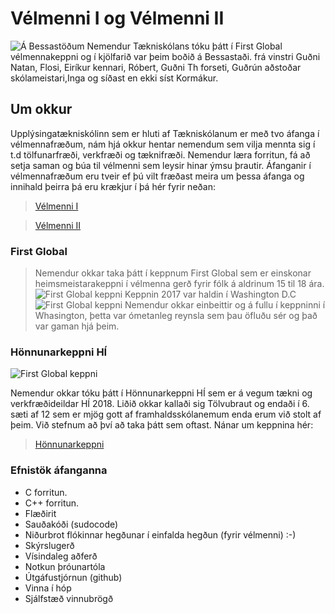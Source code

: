 # Vélmenni I og Vélmenni II
![Á Bessastöðum](https://eirben.github.io/bessasta%C3%B0ir-t%C3%A6knisk%C3%B3linn.jpg)
Nemendur Tækniskólans tóku þátt í First Global vélmennakeppni og í kjölfarið var þeim boðið á Bessastaði.
frá vinstri Guðni Natan, Flosi, Eiríkur kennari, Róbert, Guðni Th forseti, Guðrún aðstoðar skólameistari,Inga og síðast en ekki síst Kormákur.

## Um okkur
Upplýsingatækniskólinn sem er hluti af Tækniskólanum er með tvo áfanga í vélmennafræðum, nám hjá okkur hentar nemendum sem vilja
mennta sig í t.d tölfunarfræði, verkfræði og tæknifræði.  Nemendur læra forritun, fá að setja saman og búa til vélmenni sem leysir hinar ýmsu þrautir. Áfanganir í vélmennafræðum eru tveir ef þú vilt fræðast meira um þessa áfanga og innihald þeirra þá eru krækjur í þá hér fyrir neðan:
> [Vélmenni I](https://eirben.github.io/rob2a/)

> [Vélmenni II](https://eirben.github.io/rob2b3u/) 
### First Global
> Nemendur okkar taka þátt í keppnum First Global sem er einskonar heimsmeistarakeppni í vélmenna gerð fyrir fólk á aldrinum 15 til 18 ára.
![First Global keppni](https://eirben.github.io/firstglobal.jpg)
Keppnin 2017 var haldin í Washington D.C
![First Global keppni](https://eirben.github.io/firstglobal5.jpg)
Nemendur okkar einbeittir og á fullu í keppninni í Whasington, þetta var ómetanleg reynsla sem þau öfluðu sér og það var gaman hjá þeim. 

### Hönnunarkeppni HÍ

![First Global keppni](https://eirben.github.io/honnunarkeppni_hi.jpg)

Nemendur okkar tóku þátt í Hönnunarkeppni HÍ sem er á vegum tækni og verkfræðideildar HÍ 2018.  Liðið okkar kallaði sig Tölvubraut og endaði í 6. sæti af 12 sem er mjög gott af framhaldsskólanemum enda erum við stolt af þeim. Við stefnum að því að taka þátt sem oftast.
Nánar um keppnina hér:

> [Hönnunarkeppni](https://www.facebook.com/HonnunarkeppniHI/)

### Efnistök áfanganna
*   C forritun.
*   C++ forritun.
*   Flæðirit
*   Sauðakóði (sudocode)
*   Niðurbrot flókinnar hegðunar í einfalda hegðun (fyrir vélmenni) :-)
*   Skýrslugerð
*   Vísindaleg aðferð
*   Notkun þróunartóla
*   Útgáfustjórnun (github)
*   Vinna í hóp
*   Sjálfstæð vinnubrögð

